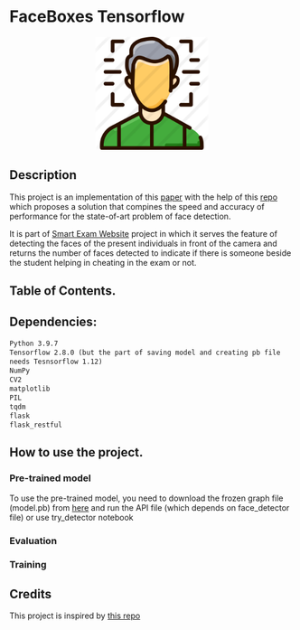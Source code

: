 # FaceBoxes Tensorflow

<div align="center">
  <img height="200" src="assets/face_detection.png">
</div>

## Description

This project is an implementation of this [paper](https://arxiv.org/abs/1708.05234) with the help of this [repo](https://github.com/TropComplique/FaceBoxes-tensorflow) which proposes a solution that compines the speed and accuracy of performance for the state-of-art problem of face detection.

It is part of [Smart Exam Website](https://github.com/Smart-Exam-Website) project in which it serves the feature of detecting the faces of the present individuals in front of the camera and returns the number of faces detected to indicate if there is someone beside the student helping in cheating in the exam or not.


## Table of Contents.
## Dependencies:

    Python 3.9.7
    Tensorflow 2.8.0 (but the part of saving model and creating pb file needs Tesnsorflow 1.12)
    NumPy
    CV2
    matplotlib
    PIL
    tqdm
    flask
    flask_restful

## How to use the project.
### Pre-trained model
To use the pre-trained model, you need to download the frozen graph file (model.pb) from [here](https://drive.google.com/drive/folders/1D6vTNt6kiGT4pp6zI0C7-B0_fBw-Jcil?usp=sharing) and run the API file (which depends on face_detector file) or use try_detector notebook

### Evaluation
### Training
## Credits
This project is inspired by [this repo](https://github.com/TropComplique/FaceBoxes-tensorflow)
